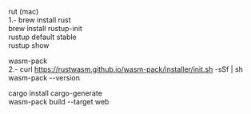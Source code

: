 
rut (mac)   
1.- brew install rust   
    brew install rustup-init   
    rustup default stable  
    rustup show  

wasm-pack  
2.- curl https://rustwasm.github.io/wasm-pack/installer/init.sh -sSf | sh  
    wasm-pack --version  

cargo install cargo-generate  
wasm-pack build --target web  

